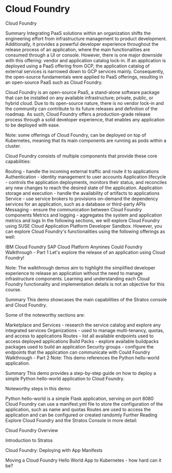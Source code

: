# Cloud Foundry

Cloud Foundry

Summary
Integrating PaaS solutions within an organization shifts the engineering effort from infrastructure management to product development. Additionally, it provides a powerful developer experience throughout the release process of an application, where the main functionalities are consumed through a UI or console. However, there is one major downside with this offering: vendor and application catalog lock-in. If an application is deployed using a PaaS offering from GCP, the application catalog of external services is narrowed down to GCP services mainly. Consequently, the open-source fundamentals were applied to PaaS offerings, resulting in an open-source PaaS such as Cloud Foundry.

Cloud Foundry is an open-source PaaS, a stand-alone software package that can be installed on any available infrastructure; private, public, or hybrid cloud. Due to its open-source nature, there is no vendor lock-in and the community can contribute to its future releases and definition of the roadmap. As such, Cloud Foundry offers a production-grade release process through a solid developer experience, that enables any application to be deployed with ease.

Note: some offerings of Cloud Foundry, can be deployed on top of Kubernetes, meaning that its main components are running as pods within a cluster.

Cloud Foundry consists of multiple components that provide these core capabilities:

Routing - handle the incoming external traffic and route it to applications
Authentication - identity management to user accounts
Application lifecycle - controls the application deployments, monitors their status, and reconciles any new changes to reach the desired state of the application.
Application storage and execution - handle the availability of artifacts to applications
Service - use service brokers to provisions on-demand the dependency services for an application, such as a database or third-party APIs
Messaging - ensure the communication between Cloud Foundry components
Metrics and logging - aggregates the system and application metrics and logs
In the following sections, we will explore Cloud Foundry using SUSE Cloud Application Platform Developer Sandbox. However, you can explore Cloud Foundry's functionalities using the following offerings as well:

IBM Cloud Foundry
SAP Cloud Platform
Anynines
Could Foundry Walkthrough - Part 1
Let's explore the release of an application using Cloud Foundry!

Note: The walkthrough demos aim to highlight the simplified developer experience to release an application without the need to manage infrastructure components. Learning and understanding each Cloud Foundry functionality and implementation details is not an objective for this course.

Summary
This demo showcases the main capabilities of the Stratos console and Cloud Foundry.

Some of the noteworthy sections are:

Marketplace and Services - research the service catalog and explore any integrated services
Organizations - used to manage multi-tenancy, quotas, and access to applications
Routes - list all available endpoints used to access deployed applications
Build Packs - explore available buildpacks packages used to build an application
Security groups - configure the endpoints that the application can communicate with
Could Foundry Walkthrough - Part 2
Note: This demo references the Python hello-world application.

Summary
This demo provides a step-by-step guide on how to deploy a simple Python hello-world application to Cloud Foundry.

Noteworthy steps in this demo:

Python hello-world is a simple Flask application, serving on port 8080
Cloud Foundry can use a manifest.yml file to store the configuration of the application, such as name and quotas
Routes are used to access the application and can be configured or created randomly
Further Reading
Explore Cloud Foundry and the Stratos Console in more detail:

Cloud Foundry Overview

Introduction to Stratos

Cloud Foundry: Deploying with App Manifests

Moving a Cloud Foundry Hello World App to Kubernetes - how hard can it be?
